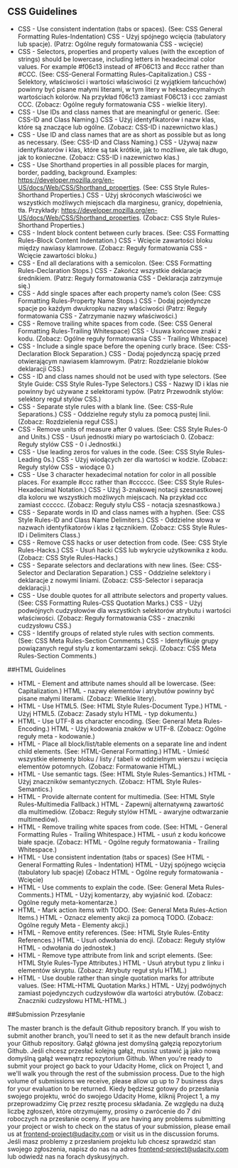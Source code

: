 ## CSS Guidelines

* CSS - Use consistent indentation (tabs or spaces). (See: CSS General Formatting Rules-Indentation)
CSS - Użyj spójnego wcięcia (tabulatory lub spacje). (Patrz: Ogólne reguły formatowania CSS - wcięcie)
* CSS - Selectors, properties and property values (with the exception of strings) should be lowercase, including letters in hexadecimal color values. For example #f06c13 instead of #F06C13 and #ccc rather than #CCC. (See: CSS-General Formatting Rules-Capitalization.)
CSS - Selektory, właściwości i wartości właściwości (z wyjątkiem łańcuchów) powinny być pisane małymi literami, w tym litery w heksadecymalnych wartościach kolorów. Na przykład f06c13 zamiast F06C13 i ccc zamiast CCC. (Zobacz: Ogólne reguły formatowania CSS - wielkie litery).
* CSS - Use IDs and class names that are meaningful or generic. (See: CSS-ID and Class Naming.)
CSS - Użyj identyfikatorów i nazw klas, które są znaczące lub ogólne. (Zobacz: CSS-ID i nazewnictwo klas.)
* CSS - Use ID and class names that are as short as possible but as long as necessary. (See: CSS-ID and Class Naming.)
CSS - Używaj nazw identyfikatorów i klas, które są tak krótkie, jak to możliwe, ale tak długo, jak to konieczne. (Zobacz: CSS-ID i nazewnictwo klas.)
* CSS - Use Shorthand properties in all possible places for margin, border, padding, background. Examples: https://developer.mozilla.org/en-US/docs/Web/CSS/Shorthand_properties. (See: CSS Style Rules-Shorthand Properties.)
CSS - Użyj skróconych właściwości we wszystkich możliwych miejscach dla marginesu, granicy, dopełnienia, tła. Przykłady: https://developer.mozilla.org/en-US/docs/Web/CSS/Shorthand_properties. (Zobacz: CSS Style Rules-Shorthand Properties.)
* CSS - Indent block content between curly braces. (See: CSS Formatting Rules-Block Content Indentation.)
CSS - Wcięcie zawartości bloku między nawiasy klamrowe. (Zobacz: Reguły formatowania CSS - Wcięcie zawartości bloku.)
* CSS - End all declarations with a semicolon. (See: CSS Formatting Rules-Declaration Stops.)
CSS - Zakończ wszystkie deklaracje średnikiem. (Patrz: Reguły formatowania CSS - Deklaracja zatrzymuje się.)
* CSS - Add single spaces after each property name’s colon (See: CSS Formatting Rules-Property Name Stops.)
CSS - Dodaj pojedyncze spacje po każdym dwukropku nazwy właściwości (Patrz: Reguły formatowania CSS - Zatrzymanie nazwy właściwości.)
* CSS - Remove trailing white spaces from code. (See: CSS General Formatting Rules-Trailing Whitespace)
CSS - Usuwa końcowe znaki z kodu. (Zobacz: Ogólne reguły formatowania CSS - Trailing Whitespace)
* CSS - Include a single space before the opening curly brace. (See: CSS-Declaration Block Separation.)
CSS - Dodaj pojedynczą spację przed otwierającym nawiasem klamrowym. (Patrz: Rozdzielanie bloków deklaracji CSS.)
* CSS - ID and class names should not be used with type selectors. (See Style Guide: CSS Style Rules-Type Selectors.)
CSS - Nazwy ID i klas nie powinny być używane z selektorami typów. (Patrz Przewodnik stylów: selektory reguł stylów CSS.)
* CSS - Separate style rules with a blank line. (See: CSS-Rule Separations.)
CSS - Oddzielne reguły stylu za pomocą pustej linii. (Zobacz: Rozdzielenia reguł CSS.)
* CSS - Remove units of measure after 0 values. (See: CSS Style Rules-0 and Units.)
CSS - Usuń jednostki miary po wartościach 0. (Zobacz: Reguły stylów CSS - 0 i Jednostki.)
* CSS - Use leading zeros for values in the code. (See: CSS Style Rules-Leading 0s.)
CSS - Użyj wiodących zer dla wartości w kodzie. (Zobacz: Reguły stylów CSS - wiodące 0.)
* CSS - Use 3 character hexadecimal notation for color in all possible places. For example #ccc rather than #cccccc. (See: CSS Style Rules-Hexadecimal Notation.)
CSS - Użyj 3-znakowej notacji szesnastkowej dla koloru we wszystkich możliwych miejscach. Na przykład ccc zamiast cccccc. (Zobacz: Reguły stylu CSS - notacja szesnastkowa.)
* CSS - Separate words in ID and class names with a hyphen. (See: CSS Style Rules-ID and Class Name Delimiters.)
CSS - Oddzielne słowa w nazwach identyfikatorów i klas z łącznikiem. (Zobacz: CSS Style Rules-ID i Delimiters Class.)
* CSS - Remove CSS hacks or user detection from code. (See: CSS Style Rules-Hacks.)
CSS - Usuń hacki CSS lub wykrycie użytkownika z kodu. (Zobacz: CSS Style Rules-Hacks.)
* CSS - Separate selectors and declarations with new lines. (See: CSS-Selector and Declaration Separation.)
CSS - Oddzielne selektory i deklaracje z nowymi liniami. (Zobacz: CSS-Selector i separacja deklaracji.)
* CSS - Use double quotes for all attribute selectors and property values. (See: CSS Formatting Rules-CSS Quotation Marks.)
CSS - Użyj podwójnych cudzysłowów dla wszystkich selektorów atrybutu i wartości właściwości. (Zobacz: Reguły formatowania CSS - znaczniki cudzysłowu CSS.)
* CSS - Identify groups of related style rules with section comments. (See: CSS Meta Rules-Section Comments.)
CSS - Identyfikuje grupy powiązanych reguł stylu z komentarzami sekcji. (Zobacz: CSS Meta Rules-Section Comments.)



##HTML Guidelines

* HTML - Element and attribute names should all be lowercase. (See: Capitalization.)
HTML - nazwy elementów i atrybutów powinny być pisane małymi literami. (Zobacz: Wielkie litery).
* HTML - Use HTML5. (See: HTML Style Rules-Document Type.)
HTML - Użyj HTML5. (Zobacz: Zasady stylu HTML - typ dokumentu.)
* HTML - Use UTF-8 as character encoding. (See: General Meta Rules-Encoding.)
HTML - Użyj kodowania znaków w UTF-8. (Zobacz: Ogólne reguły meta - kodowanie.)
* HTML - Place all block/list/table elements on a separate line and indent child elements. (See: HTML-General Formatting.)
HTML - Umieść wszystkie elementy bloku / listy / tabeli w oddzielnym wierszu i wcięcia elementów potomnych. (Zobacz: Formatowanie HTML.)
* HTML - Use semantic tags. (See: HTML Style Rules-Semantics.)
HTML - Użyj znaczników semantycznych. (Zobacz: HTML Style Rules-Semantics.)
* HTML - Provide alternate content for multimedia. (See: HTML Style Rules-Multimedia Fallback.)
HTML - Zapewnij alternatywną zawartość dla multimediów. (Zobacz: Reguły stylów HTML - awaryjne odtwarzanie multimediów).
* HTML - Remove trailing white spaces from code. (See: HTML - General Formatting Rules - Trailing Whitespace.)
HTML - usuń z kodu końcowe białe spacje. (Zobacz: HTML - Ogólne reguły formatowania - Trailing Whitespace.)
* HTML - Use consistent indentation (tabs or spaces) (See HTML - General Formatting Rules - Indentation)
HTML - Użyj spójnego wcięcia (tabulatory lub spacje) (Zobacz HTML - Ogólne reguły formatowania - Wcięcie)
* HTML - Use comments to explain the code. (See: General Meta Rules-Comments.)
HTML - Użyj komentarzy, aby wyjaśnić kod. (Zobacz: Ogólne reguły meta-komentarze.)
* HTML - Mark action items with TODO. (See: General Meta Rules-Action Items.)
HTML - Oznacz elementy akcji za pomocą TODO. (Zobacz: Ogólne reguły Meta - Elementy akcji.)
* HTML - Remove entity references. (See: HTML Style Rules-Entity References.)
HTML - Usuń odwołania do encji. (Zobacz: Reguły stylów HTML - odwołania do jednostek.)
* HTML - Remove type attribute from link and script elements. (See: HTML Style Rules-Type Attributes.)
HTML - Usuń atrybut typu z linku i elementów skryptu. (Zobacz: Atrybuty reguł stylu HTML.)
* HTML - Use double rather than single quotation marks for attribute values. (See: HTML-HTML Quotation Marks.)
HTML - Użyj podwójnych zamiast pojedynczych cudzysłowów dla wartości atrybutów. (Zobacz: Znaczniki cudzysłowu HTML-HTML.)

##Submission  Przesyłanie

The master branch is the default Github repository branch. If you wish to submit another branch, you'll need to set it as the new default branch inside your Github repository.
Gałąź główna jest domyślną gałęzią repozytorium Github. Jeśli chcesz przesłać kolejną gałąź, musisz ustawić ją jako nową domyślną gałąź wewnątrz repozytorium Github.
When you're ready to submit your project go back to your Udacity Home, click on Project 1, and we'll walk you through the rest of the submission process. Due to the high volume of submissions we receive, please allow up up to 7 business days for your evaluation to be returned.
Kiedy będziesz gotowy do przesłania swojego projektu, wróć do swojego Udacity Home, kliknij Project 1, a my przeprowadzimy Cię przez resztę procesu składania. Ze względu na dużą liczbę zgłoszeń, które otrzymujemy, prosimy o zwrócenie do 7 dni roboczych na przesłanie oceny.
If you are having any problems submitting your project or wish to check on the status of your submission, please email us at frontend-project@udacity.com or visit us in the discussion forums.
Jeśli masz problemy z przesłaniem projektu lub chcesz sprawdzić stan swojego zgłoszenia, napisz do nas na adres frontend-project@udacity.com lub odwiedź nas na forach dyskusyjnych.
